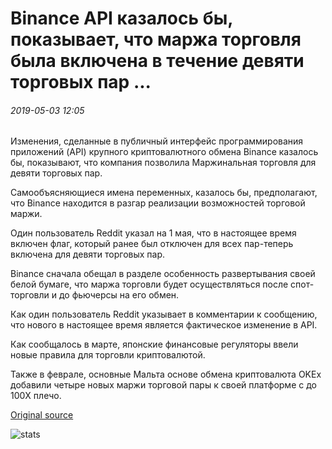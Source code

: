 # Binance API казалось бы, показывает, что маржа торговля была включена в течение девяти торговых пар ...

###### 2019-05-03 12:05

Изменения, сделанные в публичный интерфейс программирования приложений (API) крупного криптовалютного обмена Binance казалось бы, показывают, что компания позволила Маржинальная торговля для девяти торговых пар.

Самообъясняющиеся имена переменных, казалось бы, предполагают, что Binance находится в разгар реализации возможностей торговой маржи.

Один пользователь Reddit указал на 1 мая, что в настоящее время включен флаг, который ранее был отключен для всех пар-теперь включена для девяти торговых пар.

Binance сначала обещал в разделе особенность развертывания своей белой бумаге, что маржа торговли будет осуществляться после спот-торговли и до фьючерсы на его обмен.

Как один пользователь Reddit указывает в комментарии к сообщению, что нового в настоящее время является фактическое изменение в API.

Как сообщалось в марте, японские финансовые регуляторы ввели новые правила для торговли криптовалютой.

Также в феврале, основные Мальта основе обмена криптовалюта OKEx добавили четыре новых маржи торговой пары к своей платформе с до 100X плечо.

[Original source](https://cointelegraph.com/news/binance-api-seemingly-reveals-that-margin-trading-has-been-enabled-for-nine-trading-pairs)

![stats](https://c.statcounter.com/11760860/0/a89fa40b/1/ "stats")